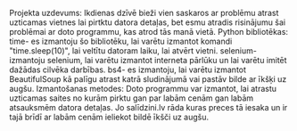 Projekta uzdevums:
  Ikdienas dzīvē bieži vien saskaros ar problēmu atrast uzticamas vietnes lai pirtktu datora detaļas, bet esmu atradis risinājumu šai problēmai ar doto programmu, kas atrod tās manā vietā.
Python bibliotēkas:
  time- es izmantoju šo bibliotēku, lai varētu izmantot komandi "time.sleep(10)", lai veltītu datoram laiku, lai atvērt vietni.
  selenium- izmantoju selenium, lai varētu izmantot interneta pārlūku un lai varētu imitēt dažādas cilvēka darbības.
  bs4- es izmantoju, lai varētu izmantot BeautifulSoup kā palīgu atrast katrā sludinājumā vai pastāv bilde ar īkšķi uz augšu.
Izmantošanas metodes:
  Doto programmu var izmantot, lai atrastu uzticamas saites no kurām pirktu gan par labām cenām gan labām atsauksmēm datora detaļas. Jo salīdzini.lv rāda kuras preces tā iesaka un ir tajā brīdī ar labām cenām ieliekot bildē īkšči uz augšu.
